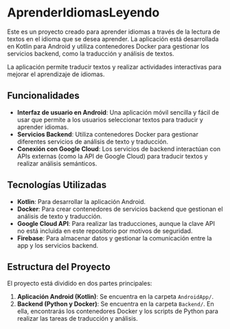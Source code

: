 # AprenderIdiomasLeyendo

Este es un proyecto creado para aprender idiomas a través de la lectura de textos en el idioma que se desea aprender. La aplicación está desarrollada en Kotlin para Android y utiliza contenedores Docker para gestionar los servicios backend, como la traducción y análisis de textos. 

La aplicación permite traducir textos y realizar actividades interactivas para mejorar el aprendizaje de idiomas.

## Funcionalidades

- **Interfaz de usuario en Android**: Una aplicación móvil sencilla y fácil de usar que permite a los usuarios seleccionar textos para traducir y aprender idiomas.
- **Servicios Backend**: Utiliza contenedores Docker para gestionar diferentes servicios de análisis de texto y traducción.
- **Conexión con Google Cloud**: Los servicios de backend interactúan con APIs externas (como la API de Google Cloud) para traducir textos y realizar análisis semánticos.

## Tecnologías Utilizadas

- **Kotlin**: Para desarrollar la aplicación Android.
- **Docker**: Para crear contenedores de servicios backend que gestionan el análisis de texto y traducción.
- **Google Cloud API**: Para realizar las traducciones, aunque la clave API no está incluida en este repositorio por motivos de seguridad.
- **Firebase**: Para almacenar datos y gestionar la comunicación entre la app y los servicios backend.

## Estructura del Proyecto

El proyecto está dividido en dos partes principales:

1. **Aplicación Android (Kotlin)**: Se encuentra en la carpeta `AndroidApp/`.
2. **Backend (Python y Docker)**: Se encuentra en la carpeta `Backend/`. En ella, encontrarás los contenedores Docker y los scripts de Python para realizar las tareas de traducción y análisis.

